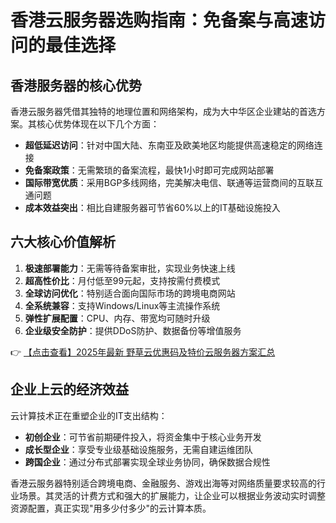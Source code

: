 # 香港云服务器选购指南：免备案与高速访问的最佳选择

## 香港服务器的核心优势

香港云服务器凭借其独特的地理位置和网络架构，成为大中华区企业建站的首选方案。其核心优势体现在以下几个方面：

- **超低延迟访问**：针对中国大陆、东南亚及欧美地区均能提供高速稳定的网络连接
- **免备案政策**：无需繁琐的备案流程，最快1小时即可完成网站部署
- **国际带宽优质**：采用BGP多线网络，完美解决电信、联通等运营商间的互联互通问题
- **成本效益突出**：相比自建服务器可节省60%以上的IT基础设施投入

## 六大核心价值解析

1. **极速部署能力**：无需等待备案审批，实现业务快速上线
2. **超高性价比**：月付低至99元起，支持按需付费模式
3. **全球访问优化**：特别适合面向国际市场的跨境电商网站
4. **全系统兼容**：支持Windows/Linux等主流操作系统
5. **弹性扩展配置**：CPU、内存、带宽均可随时升级
6. **企业级安全防护**：提供DDoS防护、数据备份等增值服务

👉 [【点击查看】2025年最新 野草云优惠码及特价云服务器方案汇总](https://bit.ly/yecaoyun)

## 企业上云的经济效益

云计算技术正在重塑企业的IT支出结构：

- **初创企业**：可节省前期硬件投入，将资金集中于核心业务开发
- **成长型企业**：享受专业级基础设施服务，无需自建运维团队
- **跨国企业**：通过分布式部署实现全球业务协同，确保数据合规性

香港云服务器特别适合跨境电商、金融服务、游戏出海等对网络质量要求较高的行业场景。其灵活的计费方式和强大的扩展能力，让企业可以根据业务波动实时调整资源配置，真正实现"用多少付多少"的云计算本质。